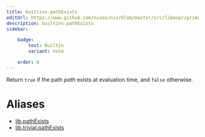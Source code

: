 ```yaml
---
title: builtins.pathExists
editUrl: https://www.github.com/nixos/nix/blob/master/src/libexpr/primops.cc
description: builtins.pathExists
sidebar:

    badge:
        text: Builtin
        variant: note

    order: 0
---
```


Return `true` if the path *path* exists at evaluation time, and
`false` otherwise.


# Aliases

- [lib.pathExists](/nix-doc-comments/reference/lib/lib-pathExists)
- [lib.trivial.pathExists](/nix-doc-comments/reference/lib/trivial/lib-trivial-pathExists)


